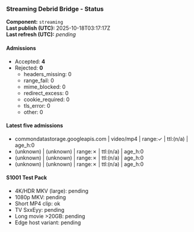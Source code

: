 ﻿### Streaming Debrid Bridge - Status

**Component:** `streaming`  
**Last publish (UTC):** 2025-10-18T03:17:17Z  
**Last refresh (UTC):** _pending_

#### Admissions
- Accepted: **4**
- Rejected: **0**
  - headers_missing: 0
  - range_fail: 0
  - mime_blocked: 0
  - redirect_excess: 0
  - cookie_required: 0
  - tls_error: 0
  - other: 0

#### Latest five admissions
- commondatastorage.googleapis.com | video/mp4 | range:✓ | ttl:(n/a) | age_h:0
- (unknown) | (unknown) | range:✗ | ttl:(n/a) | age_h:0
- (unknown) | (unknown) | range:✗ | ttl:(n/a) | age_h:0
- (unknown) | (unknown) | range:✗ | ttl:(n/a) | age_h:0

#### S1001 Test Pack
- 4K/HDR MKV (large): pending  
- 1080p MKV: pending  
- Short MP4 clip: ok  
- TV SxxEyy: pending  
- Long movie >20GB: pending  
- Edge host variant: pending